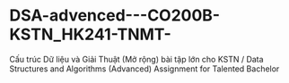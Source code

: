 # DSA-advenced---CO200B-KSTN_HK241-TNMT-
Cấu trúc Dữ liệu và Giải Thuật (Mở rộng) bài tập lớn cho KSTN / Data Structures and Algorithms (Advanced) Assignment for Talented Bachelor
